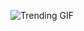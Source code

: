
<!-- GIF_SECTION -->
![Trending GIF](https://media4.giphy.com/media/v1.Y2lkPThiYjIxNzcyZmx3ZGhmNW00YXVnd2w5MWlzdzVlN3VyZm1ueXVtdXY2amYzdnFpbCZlcD12MV9naWZzX3NlYXJjaCZjdD1n/Ws6T5PN7wHv3cY8xy8/giphy.gif)
<!-- END_GIF_SECTION -->
